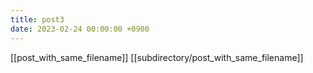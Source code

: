 ```yaml
---
title: post3
date: 2023-02-24 00:00:00 +0900
---
```

[[post_with_same_filename]]
[[subdirectory/post_with_same_filename]]
